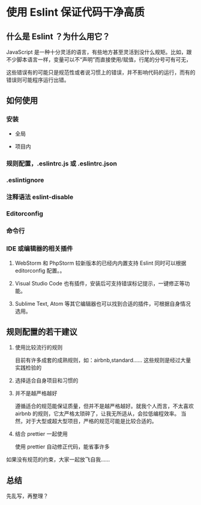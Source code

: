 # 使用 Eslint 保证代码干净高质

## 什么是 Eslint ？为什么用它？

JavaScript 是一种十分灵活的语言，有些地方甚至灵活到没什么规矩。比如，跟不少脚本语言一样，变量可以不“声明”而直接使用/赋值，行尾的分号可有可无，

这些错误有的可能只是规范性或者说习惯上的错误，并不影响代码的运行，而有的错误则可能程序运行出错。

## 如何使用

### 安装

- 全局

- 项目内

### 规则配置，.eslintrc.js 或 .eslintrc.json

### .eslintignore

### 注释语法 eslint-disable

### Editorconfig

### 命令行

### IDE 或编辑器的相关插件

1. WebStorm 和 PhpStorm 较新版本的已经内内置支持 Eslint 同时可以根据 editorconfig 配置。。

2. Visual Studio Code 也有插件，安装后可支持错误标记提示，一键修正等功能。

3. Sublime Text, Atom 等其它编辑器也可以找到合适的插件，可根据自身情况选用。

## 规则配置的若干建议

1. 使用比较流行的规则

    目前有许多成套的成熟规则，如：airbnb,standard…… 这些规则是经过大量实践检验的

2. 选择适合自身项目和习惯的



3. 并不是越严格越好

    遵循适合的规范能保证质量，但并不是越严格越好。就我个人而言，不太喜欢 airbnb 的规则，它太严格太琐碎了，让我无所适从，会拉低编程效率。
    当然，对于大型或超大型项目，严格的规范可能是比较合适的。

4. 结合 prettier 一起使用

    使用 prettier 自动修正代码，能省事许多

如果没有规范的约束，大家一起放飞自我……

## 总结

先乱写，再整理？